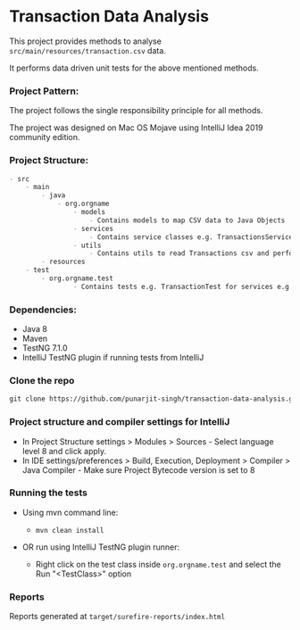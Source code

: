 # Transaction Data Analysis

This project provides methods to analyse ```src/main/resources/transaction.csv``` data.

It performs data driven unit tests for the above mentioned methods.

### Project Pattern:

The project follows the single responsibility principle for all methods.

The project was designed on Mac OS Mojave using IntelliJ Idea 2019 community edition.

### Project Structure:

```markdown
- src
    - main
        - java
            - org.orgname
                - models
                    - Contains models to map CSV data to Java Objects
                - services
                    - Contains service classes e.g. TransactionsService that define the required methods
                - utils
                    - Contains utils to read Transactions csv and perform calculations 
        - resources
    - test  
        - org.orgname.test   
                - Contains tests e.g. TransactionTest for services e.g. TransactionsService
```

### Dependencies:
* Java 8
* Maven
* TestNG 7.1.0
* IntelliJ TestNG plugin if running tests from IntelliJ

### Clone the repo
```markdown
git clone https://github.com/punarjit-singh/transaction-data-analysis.git
```

### Project structure and compiler settings for IntelliJ
* In Project Structure settings > Modules > Sources - Select language level 8 and click apply.
* In IDE settings/preferences > Build, Execution, Deployment > Compiler > Java Compiler - Make sure Project Bytecode version is set to 8

### Running the tests

* Using mvn command line:
  * ```mvn clean install```

* OR run using IntelliJ TestNG plugin runner:
  * Right click on the test class inside ```org.orgname.test``` and select the Run "\<TestClass>" option
  
### Reports
Reports generated at ```target/surefire-reports/index.html```